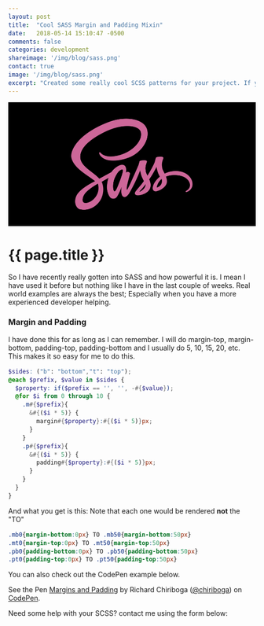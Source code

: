 ```yaml
---
layout: post
title:  "Cool SASS Margin and Padding Mixin"
date:   2018-05-14 15:10:47 -0500
comments: false
categories: development
shareimage: '/img/blog/sass.png'
contact: true
image: '/img/blog/sass.png'
excerpt: "Created some really cool SCSS patterns for your project. If you need something like this. Margin and Padding options in a loop"
---
```

<img src="/img/blog/sass.png" class="img-fluid center-block featured-blog-img" />

# {{ page.title }}

So I have recently really gotten into SASS and how powerful it is. I mean I have used it before but nothing like I have in the last couple of weeks. Real world examples are always the best; Especially when you have a more experienced developer helping. 

### Margin and Padding
I have done this for as long as I can remember. I will do margin-top, margin-bottom, padding-top, padding-bottom and I usually do 5, 10, 15, 20, etc. This makes it so easy for me to do this. 

``` scss
$sides: ("b": "bottom","t": "top");
@each $prefix, $value in $sides {
  $property: if($prefix == '', '', -#{$value});
  @for $i from 0 through 10 {
    .m#{$prefix}{
      &#{($i * 5)} {
        margin#{$property}:#{($i * 5)}px;
      }
    }
    .p#{$prefix}{
      &#{($i * 5)} {
        padding#{$property}:#{($i * 5)}px;
      }
    }
  }
}
```


And what you get is this: Note that each one would be rendered __not__ the "TO"

``` css
.mb0{margin-bottom:0px} TO .mb50{margin-bottom:50px}
.mt0{margin-top:0px} TO .mt50{margin-top:50px}
.pb0{padding-bottom:0px} TO .pb50{padding-bottom:50px}
.pt0{padding-top:0px} TO .pt50{padding-top:50px}
```

You can also check out the CodePen example below.
<p data-height="400" data-theme-id="0" data-slug-hash="gzBxvP" data-default-tab="css,result" data-user="chiriboga" data-embed-version="2" data-pen-title="Margins and Padding" class="codepen">See the Pen <a href="https://codepen.io/chiriboga/pen/gzBxvP/">Margins and Padding</a> by Richard Chiriboga (<a href="https://codepen.io/chiriboga">@chiriboga</a>) on <a href="https://codepen.io">CodePen</a>.</p>
<script async src="https://static.codepen.io/assets/embed/ei.js"></script>


Need some help with your SCSS? contact me using the form below:

